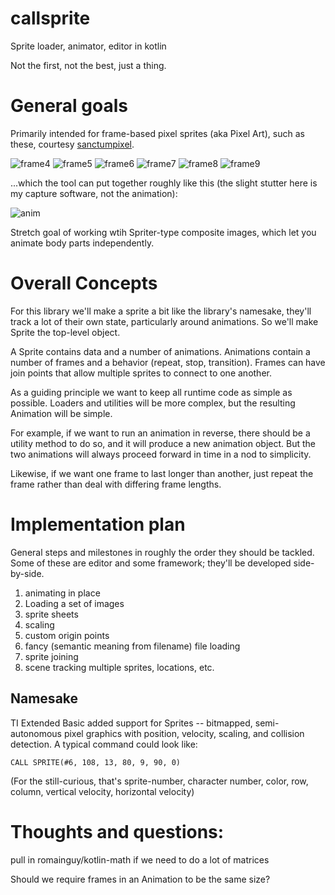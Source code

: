 # callsprite
Sprite loader, animator, editor in kotlin

Not the first, not the best, just a thing.

# General goals
Primarily intended for frame-based pixel sprites (aka Pixel Art), such as these, courtesy 
[sanctumpixel](https://sanctumpixel.itch.io/fire-column-pixel-art-effect).

![frame4](https://github.com/pforhan/callsprite/raw/main/editor/src/main/resources/fire_column_medium_4.png)
![frame5](https://github.com/pforhan/callsprite/raw/main/editor/src/main/resources/fire_column_medium_5.png)
![frame6](https://github.com/pforhan/callsprite/raw/main/editor/src/main/resources/fire_column_medium_6.png)
![frame7](https://github.com/pforhan/callsprite/raw/main/editor/src/main/resources/fire_column_medium_7.png)
![frame8](https://github.com/pforhan/callsprite/raw/main/editor/src/main/resources/fire_column_medium_8.png)
![frame9](https://github.com/pforhan/callsprite/raw/main/editor/src/main/resources/fire_column_medium_9.png)

...which the tool can put together roughly like this (the slight stutter here is my capture software,
not the animation):

![anim](https://github.com/pforhan/callsprite/raw/main/site/100ms-anim.gif)
 
Stretch goal of working wtih Spriter-type composite images, which let you animate body parts independently.

# Overall Concepts 

For this library we'll make a sprite a bit like the library's namesake, they'll track a lot of their 
own state, particularly around animations.  So we'll make Sprite the top-level object.

A Sprite contains data and a number of animations. Animations contain a number of frames and a 
behavior (repeat, stop, transition). Frames can have join points that allow multiple sprites to 
connect to one another. 

As a guiding principle we want to keep all runtime code as simple as possible.  Loaders and 
utilities will be more complex, but the resulting Animation will be simple.

For example, if we want to run an animation in reverse, there should be a utility method to do so, 
and it will produce a new animation object.  But the two animations will always proceed forward in 
time in a nod to simplicity. 

Likewise, if we want one frame to last longer than another, just repeat the frame rather than deal
with differing frame lengths.

# Implementation plan

General steps and milestones in roughly the order they should be tackled.  Some of these are editor
and some framework; they'll be developed side-by-side.

1. animating in place
1. Loading a set of images
1. sprite sheets
1. scaling 
1. custom origin points
1. fancy (semantic meaning from filename) file loading
1. sprite joining
1. scene tracking multiple sprites, locations, etc.

## Namesake

TI Extended Basic added support for Sprites -- bitmapped, semi-autonomous pixel graphics with 
position, velocity, scaling, and collision detection.  A typical command could look like:

```
CALL SPRITE(#6, 108, 13, 80, 9, 90, 0)
```

(For the still-curious, that's sprite-number, character number, color, row, column, vertical 
velocity, horizontal velocity)

# Thoughts and questions:
pull in romainguy/kotlin-math if we need to do a lot of matrices

Should we require frames in an Animation to be the same size?